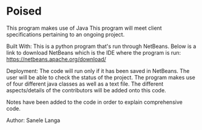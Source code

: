 # Poised
This program makes use of Java
This program will meet client specifications pertaining to an ongoing project.

Built With: This is a python program that's run through NetBeans. Below is a link to download NetBeans which is the IDE where the program is run: https://netbeans.apache.org/download/


Deployment: The code will run only if it has been saved in NetBeans. The user will be able to check the status of the project. The program makes use of four different java classes as well as a text file. The different aspects/details of the contributors will be added onto this code.

Notes have been added to the code in order to explain comprehensive code.

Author: Sanele Langa
